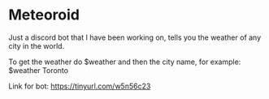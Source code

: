 # Meteoroid
Just a discord bot that I have been working on, tells you the weather of any city in the world.

To get the weather do $weather and then the city name, for example: $weather Toronto

Link for bot: https://tinyurl.com/w5n56c23


